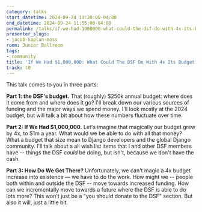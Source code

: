 ```yaml
---
category: talks
start_datetime: 2024-09-24 11:30:00-04:00
end_datetime: 2024-09-24 11:55:00-04:00
permalink: /talks/if-we-had-1000000-what-could-the-dsf-do-with-4x-its-budget/
presenter_slugs:
- jacob-kaplan-moss
room: Junior Ballroom
tags:
- community
title: 'If We Had $1,000,000: What Could The DSF Do With 4x Its Budget?'
track: t0
---
```


This talk comes to you in three parts:

**Part 1: the DSF's budget.** That (roughly) $250k annual budget: where does it come from and where does it go? I'll break down our various sources of funding and the major ways we spend money. I'll look mostly at the 2024 budget, but will talk a bit about how these numbers fluctuate over time.

**Part 2: If We Had $1,000,000.** Let's imagine that magically our budget grew by 4x, to $1m a year. What would we be able to do with all that money? What a budget that size mean to Django developers and the global Django community. I'll talk about a all wish list items that I and other DSF members have -- things the DSF _could_ be doing, but isn't, because we don't have the cash.

**Part 3: How Do We Get There?** Unfortunately, we can't magic a 4x budget increase into existence — we have to do the work. How might we -- people both within and outside the DSF -- move towards increased funding. How can we incrementally move towards a future where the DSF is able to do lots more? This won't just be a "you should donate to the DSF" section. But also it will, just a little bit.
